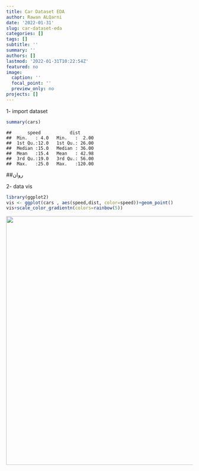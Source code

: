 ```yaml
---
title: Car Dataset EDA
author: Rawan ALQarni
date: '2022-01-31'
slug: car-dataset-eda
categories: []
tags: []
subtitle: ''
summary: ''
authors: []
lastmod: '2022-01-31T10:22:54Z'
featured: no
image:
  caption: ''
  focal_point: ''
  preview_only: no
projects: []
---
```



1- import dataset 

```r
summary(cars)
```

```
##      speed           dist       
##  Min.   : 4.0   Min.   :  2.00  
##  1st Qu.:12.0   1st Qu.: 26.00  
##  Median :15.0   Median : 36.00  
##  Mean   :15.4   Mean   : 42.98  
##  3rd Qu.:19.0   3rd Qu.: 56.00  
##  Max.   :25.0   Max.   :120.00
```


##روان 

2- data vis 

```r
library(ggplot2)
vis <- ggplot(cars , aes(speed,dist, color=speed))+geom_point()
vis+scale_color_gradientn(colors=rainbow(5))
```

<img src="{{< blogdown/postref >}}index_files/figure-html/unnamed-chunk-2-1.png" width="672" />

